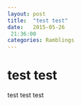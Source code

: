 ```yaml
---
layout: post
title:  "test test"
date:   2015-05-26
 21:36:00
categories: Ramblings
---
```


# test test


test test test